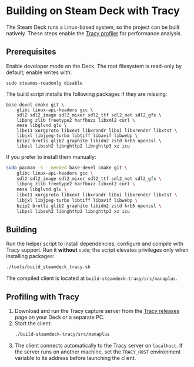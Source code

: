 # Building on Steam Deck with Tracy

The Steam Deck runs a Linux-based system, so the project can be built
natively. These steps enable the [Tracy profiler](https://github.com/wolfpld/tracy)
for performance analysis.

## Prerequisites

Enable developer mode on the Deck. The root filesystem is read-only by
default; enable writes with:

```
sudo steamos-readonly disable
```

The build script installs the following packages if they are missing:

```
base-devel cmake git \
    glibc linux-api-headers gcc \
    sdl2 sdl2_image sdl2_mixer sdl2_ttf sdl2_net sdl2_gfx \
    libpng zlib freetype2 harfbuzz libxml2 curl \
    mesa libglvnd glu \
    libx11 xorgproto libxext libxrandr libxi libxrender libxtst \
    libjxl libjpeg-turbo libtiff libavif libwebp \
    bzip2 brotli glib2 graphite libidn2 zstd krb5 openssl \
    libpsl libssh2 libnghttp2 libnghttp3 xz icu
```

If you prefer to install them manually:

```bash
sudo pacman -S --needed base-devel cmake git \
    glibc linux-api-headers gcc \
    sdl2 sdl2_image sdl2_mixer sdl2_ttf sdl2_net sdl2_gfx \
    libpng zlib freetype2 harfbuzz libxml2 curl \
    mesa libglvnd glu \
    libx11 xorgproto libxext libxrandr libxi libxrender libxtst \
    libjxl libjpeg-turbo libtiff libavif libwebp \
    bzip2 brotli glib2 graphite libidn2 zstd krb5 openssl \
    libpsl libssh2 libnghttp2 libnghttp3 xz icu
```

## Building

Run the helper script to install dependencies, configure and compile with
Tracy support. Run it **without** `sudo`; the script elevates privileges
only when installing packages:

```bash
./tools/build_steamdeck_tracy.sh
```

The compiled client is located at
`build-steamdeck-tracy/src/manaplus`.

## Profiling with Tracy

1. Download and run the Tracy capture server from the
   [Tracy releases](https://github.com/wolfpld/tracy/releases) page
   on your Deck or a separate PC.
2. Start the client:
   ```bash
   ./build-steamdeck-tracy/src/manaplus
   ```
3. The client connects automatically to the Tracy server on `localhost`.
   If the server runs on another machine, set the `TRACY_HOST`
   environment variable to its address before launching the client.
